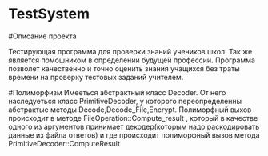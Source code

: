 TestSystem
==========
#Описание проекта

Тестирующая программа для проверки знаний учеников школ. Так же является  помошником в определении будущей профессии. Программа позволет качественно и точно оценить знания учащихся без траты времени на проверку тестовых заданий учителем.

#Полиморфизм
 Имееться абстрактный класс Decoder.
От него наследуеться класс PrimitiveDecoder, у которого переопределенны абстрактые методы Decode,Decode_File,Encrypt.
Полиморфный выхов происходит в методе FileOperation::Compute_result , который в качестве одного из аргументов принимает декодер(которым надо раскодировать данные из файла ответов) и где происходит полиморфный вызов метода
PrimitiveDecoder::ComputeResult
